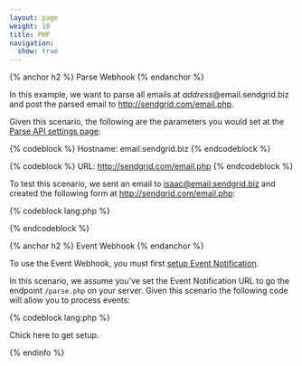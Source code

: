 ```yaml
---
layout: page
weight: 10
title: PHP
navigation:
  show: true
---
```


{% anchor h2 %}
Parse Webhook 
{% endanchor %}

In this example, we want to parse all emails at *address*@email.sendgrid.biz and post the parsed email to http://sendgrid.com/email.php.

Given this scenario, the following are the parameters you would set at the [Parse API settings page](http://sendgrid.com/developer/reply):



{% codeblock %}
Hostname: email.sendgrid.biz
{% endcodeblock %}

{% codeblock %}
URL: http://sendgrid.com/email.php
{% endcodeblock %}

 To test this scenario, we sent an email to isaac@email.sendgrid.biz and created the following form at http://sendgrid.com/email.php: 

{% codeblock lang:php %}
<?php
$to = $_POST["to"];
$from = $_POST["from"];
$body = $_POST["text"];
$subject = $_POST["subject"];
$num_attachments = $_POST["attachments"];

if($num_attachments){
  for($i = 1; $i <= $num_attachments; $i++) {
    $attachment = $_FILES['attachment' + $i];
	  // $attachment will have all the parameters expected in a the PHP $_FILES object
	  // http://www.php.net/manual/en/features.file-upload.post-method.php#example-369
  }
}
?>
{% endcodeblock %}

 
{% anchor h2 %}
Event Webhook 
{% endanchor %}

To use the Event Webhook, you must first [setup Event Notification]({{%20root_url%20}}/API_Reference/Webhooks/event.html#-Setup).

In this scenario, we assume you've set the Event Notification URL to go the endpoint `/parse.php` on your server. Given this scenario the following code will allow you to process events:



{% codeblock lang:php %}
<?php
$data = file_get_contents("php://input");
$events = json_decode($data, true);

foreach ($events as $event) {
  // Here, you now have each event and can process them how you like
  process_event($event);
}

{% endcodeblock %}

 
{% info %}
get the event webhook up and running easily with our awesome open source app, eventkit <a href="http://sendgrid.github.io/eventkit/setup.html/" ?>Chick here to get setup</a>. 
{% endinfo %}
